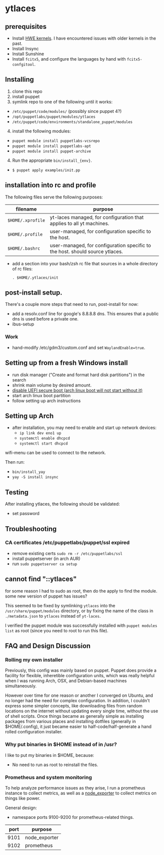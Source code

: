 # ytlaces

## prerequisites

- Install [HWE kernels](https://ubuntu.com/kernel/lifecycle). I have encountered issues with older kernels in the past.
- Install Insync
- Install Sunshine
- Install `fcitx5`, and configure the languages by hand with `fcitx5-confgitool`.

## Installing

1. clone this repo
1. install puppet
1. symlink repo to one of the following until it works:
  * `/etc/puppet/code/modules/` (possibly since puppet 4?)
  * `/opt/puppetlabs/puppet/modules/ytlaces`
  * `/etc/puppet/code/environments/standalone_puppet/modules`
4. install the following modules:
  *  `puppet module install puppetlabs-vcsrepo`
  *  `puppet module install puppetlabs-apt`
  *  `puppet module install puppet-archive`
4. Run the appropriate `bin/install_{env}`.
* `$ puppet apply examples/init.pp`

## installation into rc and profile

The following files serve the following purposes:

| filename          | purpose                                                                      |
| ----------------- | ---------------------------------------------------------------------------- |
| `$HOME/.xprofile` | yt-laces managed, for configuration that applies to all yt machines.         |
| `$HOME/.profile`  | user-managed, for configuration specific to the host.                        |
| `$HOME/.bashrc`   | user-managed, for configuration specific to the host. should source ytlaces. |

* add a section into your bash/zsh rc file that sources in a whole directory of rc files:

  `. $HOME/.ytlaces/init`

## post-install setup.

There's a couple more steps that need to run, post-install for now:


* add a resolv.conf line for google's 8.8.8.8 dns. This ensures that a public dns is used before a private one.
* ibus-setup

### Work

- hand-modify /etc/gdm3/custom.conf and set `WaylandEnable=true`.

## Setting up from a fresh Windows install

* run disk manager ("Create and format hard disk partitions") in the search
* shrink main volume by desired amount.
* [disable UEFI secure boot (arch linux boot will not start without it)](https://wiki.archlinux.org/index.php/Dual_boot_with_Windows#UEFI_Secure_Boot)
* start arch linux boot partition
* follow setting up arch instructions

## Setting up Arch

* after installation, you may need to enable and start up network devices:
  - `ip link dev eno1 up`
  - `systemctl enable dhcpcd`
  - `systemctl start dhcpcd`

wifi-menu can be used to connect to the network.

Then run:

- `bin/install_yay`
- `yay -S install insync`

## Testing

After installing ytlaces, the following should be validated:

* set password

## Troubleshooting

### CA certificates /etc/puppetlabs/puppet/ssl expired

- remove existing certs `sudo rm -r /etc/puppetlabs/ssl`
- install puppetserver (in arch AUR)
- run `sudo puppetserver ca setup`

## cannot find "::ytlaces"

for some reason I had to sudo as root, then do the apply to find the module. some new version of puppet has issues?

This seemed to be fixed by symlinking `ytlaces` into the `/usr/share/puppet/modules` directory, or by fixing the name of the class in `./metadata.json` to `ytlaces` instead of `yt-laces`.

I verified the puppet module was successfully installed with `puppet modules list` as root (since you need to root to run this file).

## FAQ and Design Discussion

### Rolling my own installer

Previously, this config was mainly based on puppet. Puppet does provide a
facility for flexible, inheretible configuration units, which was really helpful
when I was running Arch, OSX, and Debian-based machines simultaneously.

However over time for one reason or another I converged on Ubuntu, and no longer
had the need for complex configuration. In addition, I couldn't express some
simpler concepts, like downloading files from random locations on the internet
without updating every single time, without the use of shell scripts. Once
things became as generally simple as installing packages from various places and
installing dotfiles (generally in $HOME/.config), it just became easier to
half-code/half-generate a hand rolled configuration installer.

### Why put binaries in $HOME instead of in /usr?

I like to put my binaries in $HOME, because:

- No need to run as root to reinstall the files.

### Prometheus and system monitoring

To help analyze performance issues as they arise, I run a prometheus instance
to collect metrics, as well as a [node_exporter](https://github.com/prometheus/node_exporter) to collect metrics on things like power.

General design:

- namespace ports 9100-9200 for prometheus-related things.

| port | purpose       |
| ---- | ------------- |
| 9101 | node_exporter |
| 9102 | prometheus    |